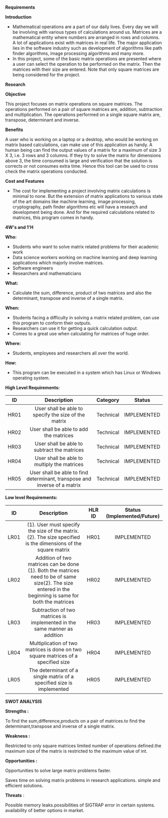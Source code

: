 ﻿**Requirements**

**Introduction**

- Mathematical operations are a part of our daily lives. Every day we will be involving with various types of calculations around us. Matrices are a mathematical entity where numbers are arranged in rows and columns. A lot of applications exist with matrices in real life. The major application lies in the software industry such as development of algorithms like path finder algorithms, image processing algorithms and many more.
- In this project, some of the basic matrix operations are presented where a user can select the operation to be performed on the matrix. Then the matrices with their size are entered. Note that only square matrices are being considered for the project.

**Research**

**Objective**

This project focuses on matrix operations on square matrices. The operations performed on a pair of square matrices are, addition, subtraction and multiplication. The operations performed on a single square matrix are, transpose, determinant and inverse.

**Benefits**

A user who is working on a laptop or a desktop, who would be working on matrix based calculations, can make use of this application as handy. A human being can find the output values of a matrix for a maximum of size 3 X 3, i.e. 3 rows and 3 columns. If they try to solve the matrix for dimensions above 3, the time consumed is large and verification that the solution is corrects or not consumes extra time. Hence this tool can be used to cross check the matrix operations conducted.

**Cost and Features**

- The cost for implementing a project involving matrix calculations is minimal to none. But the extension of matrix applications to various state of the art domains like machine learning, image processing, cryptography, path finder algorithms etc will have a research and development being done. And for the required calculations related to matrices, this program comes in handy.

**4W's and 1'H**

**Who:**

- Students who want to solve matrix related problems for their academic work
- Data science workers working on machine learning and deep learning applications which majorly involve matrices.
- Software engineers
- Researchers and mathematicians

**What:**

- Calculate the sum, difference, product of two matrices and also the determinant, transpose and inverse of a single matrix.

**When:**

- Students facing a difficulty in solving a matrix related problem, can use this program to conform their outputs.
- Researchers can use it for getting a quick calculation output.
- Comes to a great use when calculating for matrices of huge order.

**Where:**

- Students, employees and researchers all over the world.

**How:**

- This program can be executed in a system which has Linux or Windows operating system.




**High Level Requirements:**

|**ID**|**Description**|**Category**|**Status**|
| :-: | :-: | :-: | :-: |
|HR01|User shall be able to specify the size of the matrix|Technical|IMPLEMENTED|
|HR02|User shall be able to add the matrices|Technical|IMPLEMENTED|
|HR03|User shall be able to subtract the matrices|Technical|IMPLEMENTED|
|HR04|User shall be able to multiply the matrices|Technical|IMPLEMENTED|
|HR05|User shall be able to find determinant, transpose and inverse of a matrix|Technical|IMPLEMENTED|
**Low level Requirements:**

|**ID**|**Description**|**HLR ID**|**Status (Implemented/Future)**|
| :-: | :-: | :-: | :-: |
|LR01|(1). User must specify the size of the matrix. (2). The size specified is the dimensions of the square matrix|HR01|IMPLEMENTED|
|LR02|Addition of two matrices can be done (1). Both the matrices need to be of same size(2). The size entered in the beginning is same for both the matrices|HR02|IMPLEMENTED|
|LR03|Subtraction of two matrices is implemented in the same manner as addition|HR03|IMPLEMENTED|
|LR04|Multiplication of two matrices is done on two square matrices of a specified size|HR04|IMPLEMENTED|
|LR05|The determinant of a single matrix of a specified size is implemented|HR05|IMPLEMENTED|

**SWOT ANALYSIS**

**Strengths :**

To find the sum,difference,products on a pair of matrices.to find the determinant,transpose and inverse of a single matrix.

**Weakness :**

Restricted to only square matrices limited number of operations defined.the maximum size of the matrix is restricted to the maximum value of int.

**Opportunities :**

Opportunities to solve large matrix problems faster.

Saves time on solving matrix problems in research applications. simple and efficient solutions.

**Threats** :

Possible memory leaks.possibilities of SIGTRAP error in certain systems. availability of better options in market.







